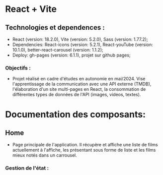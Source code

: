 # React + Vite

## Technologies et dependences :
- React (version: 18.2.0), Vite (version: 5.2.0), Sass (version: 1.77.2);
- Dependencies: React-icons (version: 5.2.1), React-youTube (version: 10.1.0), better-react-carousel (version: 1.1.2);
- Deploy: gh-pages (version: 6.1.1), projet sur github pages;

### Objectifs :
- Projet réalisé en cadre d'études en autonomie en mai/2024. Vise l'apprentissage de la communication avec une API externe (TMDB), l'élaboration d'un site multi-pages en React, la consommation de différentes types de données de l'API (images, videos, textes).

# Documentation des composants:

## Home
- Page principale de l'application. Il récupère et affiche une liste de films actuellement à l'affiche, les présentant sous forme de liste et les films mieux notés dans un carrousel.

### Gestion de l'état : 
